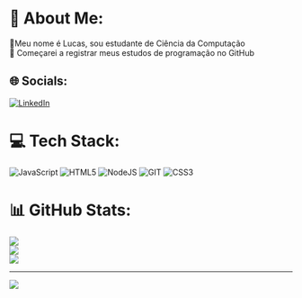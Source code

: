 # 💫 About Me:
🔭Meu nome é Lucas, sou estudante de Ciência da Computação<br>👯 Começarei a registrar meus estudos de programação no GitHub


## 🌐 Socials:
[![LinkedIn](https://img.shields.io/badge/LinkedIn-%230077B5.svg?logo=linkedin&logoColor=white)](https://linkedin.com/in/https://www.linkedin.com/in/lucasprog/) 

# 💻 Tech Stack:
![JavaScript](https://img.shields.io/badge/javascript-%23323330.svg?style=for-the-badge&logo=javascript&logoColor=%23F7DF1E) ![HTML5](https://img.shields.io/badge/html5-%23E34F26.svg?style=for-the-badge&logo=html5&logoColor=white) ![NodeJS](https://img.shields.io/badge/node.js-6DA55F?style=for-the-badge&logo=node.js&logoColor=white) ![GIT](https://img.shields.io/badge/Git-fc6d26?style=for-the-badge&logo=git&logoColor=white) ![CSS3](https://img.shields.io/badge/css3-%231572B6.svg?style=for-the-badge&logo=css3&logoColor=white)
# 📊 GitHub Stats:
![](https://github-readme-stats.vercel.app/api?username=Lc-Andre&theme=nightowl&hide_border=false&include_all_commits=false&count_private=false)<br/>
![](https://github-readme-streak-stats.herokuapp.com/?user=Lc-Andre&theme=nightowl&hide_border=false)<br/>
![](https://github-readme-stats.vercel.app/api/top-langs/?username=Lc-Andre&theme=nightowl&hide_border=false&include_all_commits=false&count_private=false&layout=compact)

---
[![](https://visitcount.itsvg.in/api?id=Lc-Andre&icon=9&color=11)](https://visitcount.itsvg.in)

<!-- Proudly created with GPRM ( https://gprm.itsvg.in ) -->
